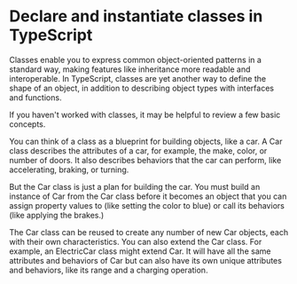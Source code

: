 # Declare and instantiate classes in TypeScript

Classes enable you to express common object-oriented patterns in a standard way, making features like inheritance more readable and interoperable. In TypeScript, classes are yet another way to define the shape of an object, in addition to describing object types with interfaces and functions.

If you haven't worked with classes, it may be helpful to review a few basic concepts.

You can think of a class as a blueprint for building objects, like a car.
A Car class describes the attributes of a car, for example, the make, color, or number of doors. 
It also describes behaviors that the car can perform, like accelerating, braking, or turning.

But the Car class is just a plan for building the car. 
You must build an instance of Car from the Car class before it becomes an object that you can assign property values to (like setting the color to blue) or call its behaviors (like applying the brakes.)

The Car class can be reused to create any number of new Car objects, each with their own characteristics. You can also extend the Car class.
For example, an ElectricCar class might extend Car. 
It will have all the same attributes and behaviors of Car but can also have its own unique attributes and behaviors, like its range and a charging operation.

